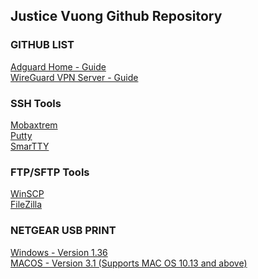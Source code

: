 ## Justice Vuong Github Repository

### GITHUB LIST
[Adguard Home - Guide](/adguard-home/)<br>
[WireGuard VPN Server - Guide](/wireguard-install/)

### SSH Tools
[Mobaxtrem](https://mobaxterm.mobatek.net/)<br>
[Putty](https://www.putty.org/)<br>
[SmarTTY](https://sysprogs.com/SmarTTY/)<br>

### FTP/SFTP Tools
[WinSCP](https://winscp.net/)<br>
[FileZilla](https://filezilla-project.org/)<br>


### NETGEAR USB PRINT
[Windows - Version 1.36](/Netgear-Print/USB-Printer_Win_v1.36.zip)<br>
[MACOS - Version 3.1 (Supports MAC OS 10.13 and above)](/Netgear-Print/USB-Printer-MAC_V3.1.zip)
